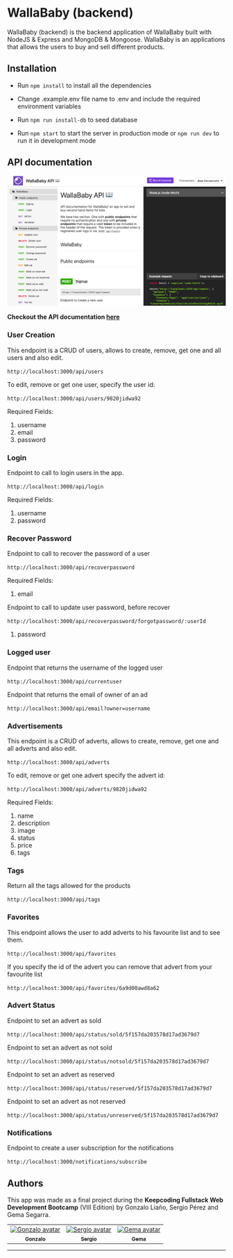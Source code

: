 # WallaBaby (backend)

WallaBaby (backend) is the backend application of WallaBaby built with NodeJS & Express and MongoDB & Mongoose. 
WallaBaby is an applications that allows the users to buy and sell different products.

## Installation

- Run `npm install` to install all the dependencies

- Change .example.env file name to .env and include the required environment variables

- Run `npm run install-db` to seed database

- Run `npm start` to start the server in production mode or `npm run dev` to run it in development mode



## API documentation

![api-insomnia](https://github.com/wallaclone/wallababy-front/blob/develop/readme-imgs/apidocu.png)

**Checkout the API documentation [here](http://instinctive-tub.surge.sh/)**

### User Creation
This endpoint is a CRUD of users, allows to create, remove, get one and all users and also edit.

`http://localhost:3000/api/users`

To edit, remove or get one user, specify the user id:

`http://localhost:3000/api/users/9820jidwa92`

Required Fields:

1. username
2. email
3. password

### Login
Endpoint to call to login users in the app.

`http://localhost:3000/api/login`

Required Fields:

1. username
2. password

### Recover Password
Endpoint to call to recover the password of a user

`http://localhost:3000/api/recoverpassword`

Required Fields:

1. email

Endpoint to call to update user password, before recover

`http://localhost:3000/api/recoverpassword/forgotpassword/:userId`

1. password 

### Logged user
Endpoint that returns the username of the logged user

`http://localhost:3000/api/currentuser`

Endpoint that returns the email of owner of an ad

`http://localhost:3000/api/email?owner=username`

### Advertisements
This endpoint is a CRUD of adverts, allows to create, remove, get one and all adverts and also edit.

`http://localhost:3000/api/adverts`

To edit, remove or get one advert specify the advert id:

`http://localhost:3000/api/adverts/9820jidwa92`

Required Fields:

1. name
2. description
3. image
4. status
5. price
6. tags

### Tags
Return all the tags allowed for the products

`http://localhost:3000/api/tags`

### Favorites
This endpoint allows the user to add adverts to his favourite list and to see them.

`http://localhost:3000/api/favorites`

If you specify the id of the advert you can remove that advert from your favourite list

`http://localhost:3000/api/favorites/6a9d00awd8a62`

### Advert Status
Endpoint to set an advert as sold

`http://localhost:3000/api/status/sold/5f157da203578d17ad3679d7`

Endpoint to set an advert as not sold

`http://localhost:3000/api/status/notsold/5f157da203578d17ad3679d7`

Endpoint to set an advert as reserved

`http://localhost:3000/api/status/reserved/5f157da203578d17ad3679d7`

Endpoint to set an advert as not reserved

`http://localhost:3000/api/status/unreserved/5f157da203578d17ad3679d7`

### Notifications
Endpoint to create a user subscription for the notifications

`http://localhost:3000/notifications/subscribe`


## Authors 

This app was made as a final project during the **Keepcoding Fullstack Web Development Bootcamp** (VIII Edition) by Gonzalo Liaño, Sergio Pérez and Gema Segarra.

<table>
<tr><td align="center"><a href="https://github.com/Gon99"><img src="https://avatars0.githubusercontent.com/u/43567070?v=4" width="100px;" alt="Gonzalo avatar"/><br/><sub><b>Gonzalo</b></sub></a><br/><a href="https://github.com/Gon99"></a>
<td align="center"><a href="https://github.com/SergyPC"><img src="https://avatars2.githubusercontent.com/u/57828810?v=4" width="100px;" alt="Sergio avatar"/><br/><sub><b>Sergio</b></sub></a><br/><a href="https://github.com/SergyPC">
<td align="center"><a href="https://github.com/gemasegarra"><img src="https://avatars2.githubusercontent.com/u/40056297?v=4" width="100px;" alt="Gema avatar"/><br/><sub><b>Gema</b></sub></a><br/><a href="https://github.com/gemasegarra"></a>
</a>
</table>

---
